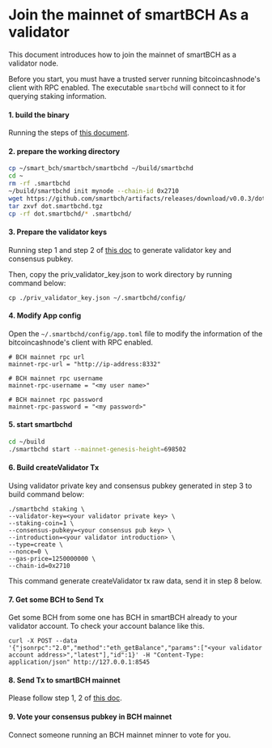 # Join the mainnet of smartBCH As a validator

This document introduces how to join the mainnet of smartBCH as a validator node.

Before you start, you must have a trusted server running bitcoincashnode's client with RPC enabled. The executable `smartbchd` will connect to it for querying staking information.

#### 1. build the binary

Running the steps of [this document](developers-guide/build-smartbchd.md).



#### 2. prepare the working directory

```bash
cp ~/smart_bch/smartbch/smartbchd ~/build/smartbchd
cd ~
rm -rf .smartbchd
~/build/smartbchd init mynode --chain-id 0x2710
wget https://github.com/smartbch/artifacts/releases/download/v0.0.3/dot.smartbchd.tgz
tar zxvf dot.smartbchd.tgz
cp -rf dot.smartbchd/* .smartbchd/
```



#### 3. Prepare the validator keys

Running step 1 and step 2 of [this doc](https://github.com/smartbch/docs/blob/main/developers-guide/runmultinode.md#1-on-the-nodes-which-do-not-generate-the-genesis-file) to generate validator key and consensus pubkey.

Then, copy the priv_validator_key.json to work directory by running command below:

```
cp ./priv_validator_key.json ~/.smartbchd/config/
```



#### 4. Modify App config

Open the `~/.smartbchd/config/app.toml` file to modify the information of the bitcoincashnode's client with RPC enabled.

```
# BCH mainnet rpc url
mainnet-rpc-url = "http://ip-address:8332"

# BCH mainnet rpc username
mainnet-rpc-username = "<my user name>"

# BCH mainnet rpc password
mainnet-rpc-password = "<my password>"
```



#### 5. start smartbchd 

```bash
cd ~/build
./smartbchd start --mainnet-genesis-height=698502
```



#### 6. Build createValidator Tx

Using validator private key and consensus pubkey generated in step 3 to build command below:

```
./smartbchd staking \
--validator-key=<your validator private key> \
--staking-coin=1 \
--consensus-pubkey=<your consensus pub key> \
--introduction=<your validator introduction> \
--type=create \
--nonce=0 \
--gas-price=1250000000 \
--chain-id=0x2710
```

This command generate createValidator tx raw data, send it in step 8 below.



#### 7. Get some BCH to Send Tx

Get some BCH from some one has BCH in smartBCH already to your validator account. To check your account balance like this.

```
curl -X POST --data '{"jsonrpc":"2.0","method":"eth_getBalance","params":["<your validator account address>","latest"],"id":1}' -H "Content-Type: application/json" http://127.0.0.1:8545
```



#### 8. Send Tx to smartBCH mainnet

Please follow step 1, 2 of [this doc](https://github.com/smartbch/docs/blob/main/developers-guide/runmultinode.md#step-1-send-transaction-to-register-as-a-validator).



#### 9. Vote your consensus pubkey in BCH mainnet

Connect someone running an BCH mainnet minner to vote for you.